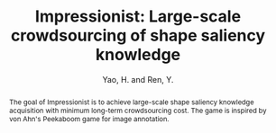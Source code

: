 ---
layout: project
shorttitle:  "Impressionist: Large-scale crowdsourcing of shape saliency knowledge"
title:  "Impressionist: Large-scale crowdsourcing of shape saliency knowledge"
author: Yao, H. and Ren, Y.
authorlink:
categories: project
publishdate: 2016
image: _images/impressionist/image.png
summaryimg: _images/impressionist/summaryimg.png
imgcaption: "Best viewpoints chosen by aggregated saliency maps using the Impressionist game"
abstract: "The goal of Impressionist is to achieve large-scale shape saliency knowledge acquisition
with minimum long-term crowdsourcing cost. The game is inspired by von Ahn's Peekaboom game for image annotation."
link: impressionist.herokuapp.com
paper: _papers/idetc2016h_final.pdf
---